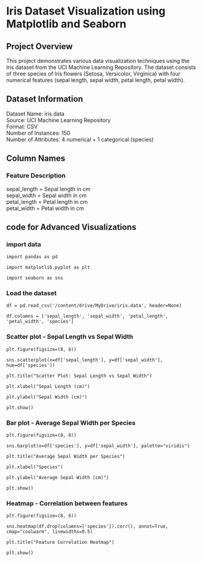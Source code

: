 # Iris Dataset Visualization using Matplotlib and Seaborn
## Project Overview
This project demonstrates various data visualization techniques using the Iris dataset from the UCI Machine Learning Repository. The dataset consists of three species of Iris flowers (Setosa, Versicolor, Virginica) with four numerical features (sepal length, sepal width, petal length, petal width).

## Dataset Information
Dataset Name: iris.data
</br>
Source: UCI Machine Learning Repository
</br>
Format: CSV
</br>
Number of Instances: 150
</br>
Number of Attributes: 4 numerical + 1 categorical (species)
## Column Names
### Feature	Description
sepal_length = Sepal length in cm
</br>
sepal_width	= Sepal width in cm
</br>
petal_length	= Petal length in cm
</br>
petal_width =	Petal width in cm
## code for Advanced Visualizations

### import data
```
import pandas as pd

import matplotlib.pyplot as plt

import seaborn as sns
```

### Load the dataset
```
df = pd.read_csv('/content/drive/MyDrive/iris.data', header=None)

df.columns = ['sepal_length', 'sepal_width', 'petal_length', 'petal_width', 'species']
```

### Scatter plot - Sepal Length vs Sepal Width
```
plt.figure(figsize=(8, 6))

sns.scatterplot(x=df['sepal_length'], y=df['sepal_width'], hue=df['species'])

plt.title("Scatter Plot: Sepal Length vs Sepal Width")

plt.xlabel("Sepal Length (cm)")

plt.ylabel("Sepal Width (cm)")

plt.show()
```

### Bar plot - Average Sepal Width per Species
```
plt.figure(figsize=(8, 6))

sns.barplot(x=df['species'], y=df['sepal_width'], palette="viridis")

plt.title("Average Sepal Width per Species")

plt.xlabel("Species")

plt.ylabel("Average Sepal Width (cm)")

plt.show()
```

### Heatmap - Correlation between features
```
plt.figure(figsize=(8, 6))

sns.heatmap(df.drop(columns=['species']).corr(), annot=True, cmap="coolwarm", linewidths=0.5)

plt.title("Feature Correlation Heatmap")

plt.show()
```
